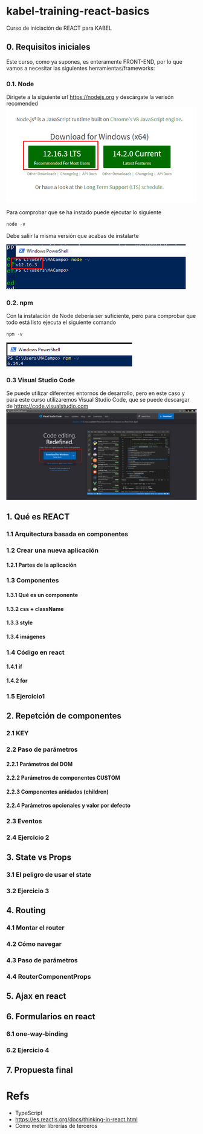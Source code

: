 # kabel-training-react-basics
Curso de iniciación de REACT para KABEL

## 0. Requisitos iniciales
Este curso, como ya supones, es enteramente FRONT-END, por lo que vamos a necesitar las siguientes herramientas/frameworks:
### 0.1. Node
Dirigete a la siguiente url https://nodejs.org y descárgate la verisón recomended
![Node](imgs/node.png)

Para comprobar que se ha instado puede ejecutar lo siguiente
```powershell
node -v
```
Debe saliir la misma versión que acabas de instalarte

![Node2](imgs/node2.png)
### 0.2. npm
Con la instalación de Node debería ser suficiente, pero para comprobar que todo está listo ejecuta el siguiente comando
```powershell
npm -v
```
![Npm1](imgs/npm1.png)
### 0.3 Visual Studio Code
Se puede utilizar diferentes entornos de desarrollo, pero en este caso y para este curso utilizaremos Visual Studio Code, que se puede descargar de https://code.visualstudio.com
![V S](imgs/VS.png)

## 1. Qué es REACT
### 1.1 Arquitectura basada en componentes
### 1.2 Crear una nueva aplicación
#### 1.2.1 Partes de la aplicación
### 1.3 Componentes
#### 1.3.1 Qué es un componente
#### 1.3.2 css + className
#### 1.3.3 style
#### 1.3.4 imágenes
### 1.4 Código en react
#### 1.4.1 if
#### 1.4.2 for
### 1.5 Ejercicio1 
## 2. Repetción de componentes
### 2.1 KEY
### 2.2 Paso de parámetros
#### 2.2.1 Parámetros del DOM
#### 2.2.2 Parámetros de componentes CUSTOM
#### 2.2.3 Componentes anidados (children)
#### 2.2.4 Parámetros opcionales y valor por defecto
### 2.3 Eventos
### 2.4 Ejercicio 2
## 3. State vs Props
### 3.1 El peligro de usar el state
### 3.2 Ejercicio 3
## 4. Routing
### 4.1 Montar el router
### 4.2 Cómo navegar
### 4.3 Paso de parámetros
### 4.4 RouterComponentProps
## 5. Ajax en react
## 6. Formularios en react
### 6.1 one-way-binding
### 6.2 Ejercicio 4
## 7. Propuesta final
# Refs
 * TypeScript
 * https://es.reactjs.org/docs/thinking-in-react.html
 * Cómo meter librerías de terceros
